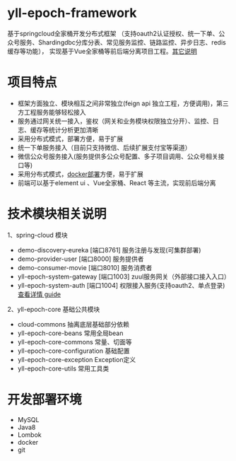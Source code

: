 # yll-epoch-framework
基于springcloud全家桶开发分布式框架
（支持oauth2认证授权、统一下单、公众号服务、Shardingdbc分库分表、常见服务监控、链路监控、异步日志、redis缓存等功能），
实现基于Vue全家桶等前后端分离项目工程。[其它说明](https://github.com/ArthurKnight/yll-epoch-framework/wiki)

# 项目特点
* 框架方面独立、模块相互之间非常独立(feign api 独立工程，方便调用)，第三方工程服务能够轻松接入
* 服务通过网关统一接入，鉴权（网关和业务模块权限独立分开）、监控、日志、缓存等统计分析更加清晰
* 采用分布式模式，部署方便，易于扩展
* 统一下单服务接入（目前只支持微信、后续扩展支付宝等渠道）
* 微信公众号服务接入(服务提供多公众号配置、多子项目调用、公众号相关接口等)
* 采用分布式模式，[docker部署](https://github.com/xxx)方便，易于扩展
* 前端可以基于element ui 、Vue全家桶、React 等主流，实现前后端分离

# 技术模块相关说明
1、spring-cloud 模块 
- demo-discovery-eureka  [端口8761] 服务注册与发现(可集群部署)
- demo-provider-user     [端口8000] 服务提供者
- demo-consumer-movie    [端口8010] 服务消费者
- yll-epoch-system-gateway [端口1003] zuul服务网关（外部接口接入入口）
- yll-epoch-system-auth    [端口1004] 权限接入服务(支持oauth2、单点登录) [查看详情 guide](https://github.com/liuweijw/fw-cloud-framework/wiki/05-Auth-%E6%A8%A1%E5%9D%97%E5%90%AF%E5%8A%A8%E8%AF%B4%E6%98%8E)

2、yll-epoch-core 基础公共模块
- cloud-commons 抽离底层基础部分依赖
- yll-epoch-core-beans 常用全局bean
- yll-epoch-core-commons 常量、切面等
- yll-epoch-core-configuration 基础配置
- yll-epoch-core-exception Exception定义
- yll-epoch-core-utils 常用工具类

# 开发部署环境
- MySQL
- Java8
- Lombok
- docker
- git